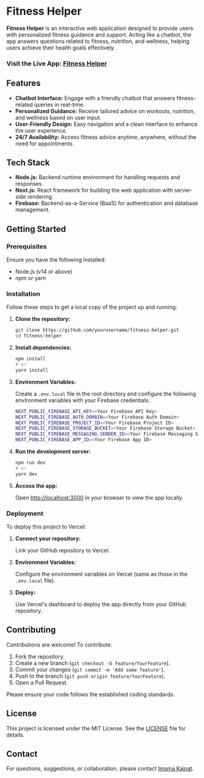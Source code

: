 
# Fitness Helper

**Fitness Helper** is an interactive web application designed to provide users with personalized fitness guidance and support. Acting like a chatbot, the app answers questions related to fitness, nutrition, and wellness, helping users achieve their health goals effectively.

### Visit the Live App: [Fitness Helper](https://fitness-helper.vercel.app/)

## Features

- **Chatbot Interface:** Engage with a friendly chatbot that answers fitness-related queries in real-time.
- **Personalized Guidance:** Receive tailored advice on workouts, nutrition, and wellness based on user input.
- **User-Friendly Design:** Easy navigation and a clean interface to enhance the user experience.
- **24/7 Availability:** Access fitness advice anytime, anywhere, without the need for appointments.

## Tech Stack

- **Node.js:** Backend runtime environment for handling requests and responses.
- **Next.js:** React framework for building the web application with server-side rendering.
- **Firebase:** Backend-as-a-Service (BaaS) for authentication and database management.

## Getting Started

### Prerequisites

Ensure you have the following installed:

- Node.js (v14 or above)
- npm or yarn

### Installation

Follow these steps to get a local copy of the project up and running:

1. **Clone the repository:**
   ```bash
   git clone https://github.com/yourusername/fitness-helper.git
   cd fitness-helper
   ```

2. **Install dependencies:**
   ```bash
   npm install
   # or
   yarn install
   ```

3. **Environment Variables:**

   Create a `.env.local` file in the root directory and configure the following environment variables with your Firebase credentials:

   ```bash
   NEXT_PUBLIC_FIREBASE_API_KEY=<Your Firebase API Key>
   NEXT_PUBLIC_FIREBASE_AUTH_DOMAIN=<Your Firebase Auth Domain>
   NEXT_PUBLIC_FIREBASE_PROJECT_ID=<Your Firebase Project ID>
   NEXT_PUBLIC_FIREBASE_STORAGE_BUCKET=<Your Firebase Storage Bucket>
   NEXT_PUBLIC_FIREBASE_MESSAGING_SENDER_ID=<Your Firebase Messaging Sender ID>
   NEXT_PUBLIC_FIREBASE_APP_ID=<Your Firebase App ID>
   ```

4. **Run the development server:**
   ```bash
   npm run dev
   # or
   yarn dev
   ```

5. **Access the app:**

   Open [http://localhost:3000](http://localhost:3000) in your browser to view the app locally.

### Deployment

To deploy this project to Vercel:

1. **Connect your repository:**

   Link your GitHub repository to Vercel.

2. **Environment Variables:**

   Configure the environment variables on Vercel (same as those in the `.env.local` file).

3. **Deploy:**

   Use Vercel's dashboard to deploy the app directly from your GitHub repository.

## Contributing

Contributions are welcome! To contribute:

1. Fork the repository.
2. Create a new branch (`git checkout -b feature/YourFeature`).
3. Commit your changes (`git commit -m 'Add some feature'`).
4. Push to the branch (`git push origin feature/YourFeature`).
5. Open a Pull Request.

Please ensure your code follows the established coding standards.

## License

This project is licensed under the MIT License. See the [LICENSE](LICENSE) file for details.

## Contact

For questions, suggestions, or collaboration, please contact [Imama Kainat](mailto:imamakainat9@example.com).

